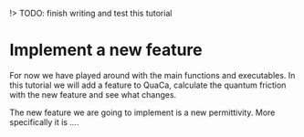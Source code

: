 !> TODO: finish writing and test this tutorial

# Implement a new feature
For now we have played around with the main functions and executables.
In this tutorial we will add a feature to QuaCa, calculate the quantum friction with the new feature and see what changes.

The new feature we are going to implement is a new permittivity.
More specifically it is *...*.
